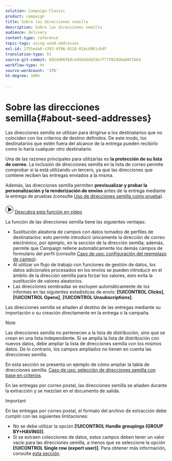 ```yaml
---
solution: Campaign Classic
product: campaign
title: Sobre las direcciones semilla
description: Sobre las direcciones semilla
audience: delivery
content-type: reference
topic-tags: using-seed-addresses
exl-id: 1f55eda8-c393-4f86-9118-01bcd981c6df
translation-type: ht
source-git-commit: 6854d06f8dc445b56ddfde7777f02916a60f2b63
workflow-type: ht
source-wordcount: '376'
ht-degree: 100%

---
```


# Sobre las direcciones semilla{#about-seed-addresses}

Las direcciones semilla se utilizan para dirigirse a los destinatarios que no coinciden con los criterios de destino definidos. De este modo, los destinatarios que estén fuera del alcance de la entrega pueden recibirlo como lo haría cualquier otro destinatario.

Una de las razones principales para utilizarlas es **la protección de su lista de correo**. La inclusión de direcciones semilla en la lista de correo permite comprobar si la está utilizando un tercero, ya que las direcciones que contiene reciben las entregas enviados a la misma.

Además, las direcciones semilla permiten **previsualizar y probar la personalización y la renderización de envíos** antes de la entrega mediante la entrega de pruebas (consulte [Uso de direcciones semilla como prueba](../../delivery/using/steps-defining-the-target-population.md#using-seed-addresses-as-proof)).

![](assets/do-not-localize/how-to-video.png) [Descubra esta función en vídeo](../../delivery/using/steps-defining-the-target-population.md#seeds-and-proofs-video)

La función de las direcciones semilla tiene las siguientes ventajas:

* Sustitución aleatoria de campos con datos tomados de perfiles de destinatarios: esto permite introducir únicamente la dirección de correo electrónico, por ejemplo, en la sección de la dirección semilla; además, permite que Campaign rellene automáticamente los demás campos de formulario del perfil (consulte [Caso de uso: configuración del reemplazo de campo](../../delivery/using/use-case--configuring-the-field-substitution.md)).
* Al utilizar un flujo de trabajo con funciones de gestión de datos, los datos adicionales procesados en los envíos se pueden introducir en el ámbito de la dirección semilla para forzar los valores, esto evita la sustitución de valores aleatorios.
* Las direcciones sembradas se excluyen automáticamente de los informes en las siguientes estadísticas de envío: **[!UICONTROL Clicks]**, **[!UICONTROL Opens]**, **[!UICONTROL Unsubscriptions]**.

Las direcciones semilla se añaden al destino de las entregas mediante su importación o su creación directamente en la entrega o la campaña.

>[!NOTE]
>
>Las direcciones semilla no pertenecen a la lista de distribución, sino que se crean en una lista independiente. Si se amplía la lista de distribución con nuevos datos, debe ampliar la lista de direcciones semilla con los mismos datos. De lo contrario, los campos ampliados no tienen en cuenta las direcciones semilla.
>
>En esta sección se presenta un ejemplo de cómo ampliar la tabla de direcciones semilla: [Caso de uso: selección de direcciones semilla con base en criterios](../../delivery/using/use-case--selecting-seed-addresses-on-criteria.md).

En las entregas por correo postal, las direcciones semilla se añaden durante la extracción y se mezclan en el documento de salida.

>[!IMPORTANT]
>
>En las entregas por correo postal, el formato del archivo de extracción debe cumplir con las siguientes limitaciones:
>
>* No se debe utilizar la opción **[!UICONTROL Handle groupings (GROUP BY+HAVING)]**.
>* Si se extraen colecciones de datos, estos campos deben tener un valor vacío para las direcciones semilla, a menos que se seleccione la opción **[!UICONTROL Single row (expert user)]**. Para obtener más información, consulte [esta sección](../../platform/using/executing-export-jobs.md#step-7---data-formatting).
>


